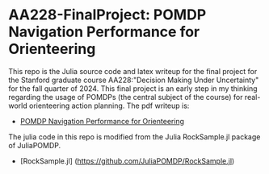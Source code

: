 # AA228-FinalProject: POMDP Navigation Performance for Orienteering

This repo is the Julia source code and latex writeup for the final project for the Stanford graduate course AA228:"Decision Making Under Uncertainty" for the fall quarter of 2024. This final project is an early step in my thinking regarding the usage of POMDPs (the central subject of the course) for real-world orienteering action planning. The pdf writeup is:

 - [POMDP Navigation Performance for Orienteering](./writeup/final_project_report.pdf)

The julia code in this repo is modified from the Julia RockSample.jl package of JuliaPOMDP.

 - [RockSample.jl] (https://github.com/JuliaPOMDP/RockSample.jl)
